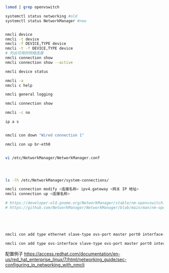 
```bash

lsmod | grep openvswitch

systemctl status networking #old
systemctl status NetworkManager #new



```

```bash
nmcli device
nmcli -t device
nmcli -f DEVICE,TYPE device
nmcli -t -f DEVICE,TYPE device
# 列出可用的网络连接
nmcli connection show
nmcli connection show --active

nmcli device status

nmcli -a
nmcli c help

nmcli general logging

nmcli connection show

nmcli -c no

ip a s

```

```bash

nmcli con down "Wired connection 1"

nmcli con up br-eth0


```


```bash

vi /etc/NetworkManager/NetworkManager.conf




ls -lh /etc/NetworkManager/system-connections/

nmcli connection modify <连接名称> ipv4.gateway <网关 IP 地址>
nmcli connection up <连接名称>

# https://developer-old.gnome.org/NetworkManager/stable/nm-openvswitch.html
# https://github.com/NetworkManager/NetworkManager/blob/main/man/nm-openvswitch.xml





nmcli con add type ethernet slave-type ovs-port master port0 interface-name br-eth0

nmcli con add type ovs-interface slave-type ovs-port master port0 interface-name br-int

```

配置例子
https://access.redhat.com/documentation/en-us/red_hat_enterprise_linux/7/html/networking_guide/sec-configuring_ip_networking_with_nmcli
